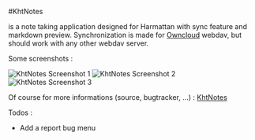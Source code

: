 #KhtNotes

is a note taking application designed for Harmattan with sync feature and markdown preview.
Synchronization is made for [Owncloud][9] webdav, but should work with any other webdav server.

Some screenshots :

![KhtNotes Screenshot 1][4]
![KhtNotes Screenshot 2][5]
![KhtNotes Screenshot 3][6]

Of course for more informations (source, bugtracker, ...) : [KhtNotes][7]

Todos :  
  * Add a report bug menu

[4]:http://khertan.net/medias/khtnotes_screenshot_1.png
[5]:http://khertan.net/medias/khtnotes_screenshot_2.png
[6]:http://khertan.net/medias/khtnotes_screenshot_3.png
[7]:http://khertan.net/KhtNotes
[9]:https://owncloud.org  
